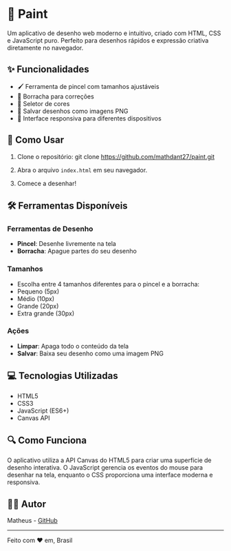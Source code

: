 # 🎨 Paint

Um aplicativo de desenho web moderno e intuitivo, criado com HTML, CSS e JavaScript puro. Perfeito para desenhos rápidos e expressão criativa diretamente no navegador.

## ✨ Funcionalidades

- 🖌️ Ferramenta de pincel com tamanhos ajustáveis
- 🧽 Borracha para correções
- 🎨 Seletor de cores
- 💾 Salvar desenhos como imagens PNG
- 🔄 Interface responsiva para diferentes dispositivos

## 🚀 Como Usar

1. Clone o repositório:
git clone https://github.com/mathdant27/paint.git

2. Abra o arquivo `index.html` em seu navegador.

3. Comece a desenhar!

## 🛠️ Ferramentas Disponíveis

### Ferramentas de Desenho
- **Pincel**: Desenhe livremente na tela
- **Borracha**: Apague partes do seu desenho

### Tamanhos
- Escolha entre 4 tamanhos diferentes para o pincel e a borracha:
- Pequeno (5px)
- Médio (10px)
- Grande (20px)
- Extra grande (30px)

### Ações
- **Limpar**: Apaga todo o conteúdo da tela
- **Salvar**: Baixa seu desenho como uma imagem PNG

## 💻 Tecnologias Utilizadas

- HTML5
- CSS3
- JavaScript (ES6+)
- Canvas API

## 🔍 Como Funciona

O aplicativo utiliza a API Canvas do HTML5 para criar uma superfície de desenho interativa. O JavaScript gerencia os eventos do mouse para desenhar na tela, enquanto o CSS proporciona uma interface moderna e responsiva.

## 👨‍💻 Autor

Matheus - [GitHub](https://github.com/MathDant27)

---

Feito com ❤️ em, Brasil

